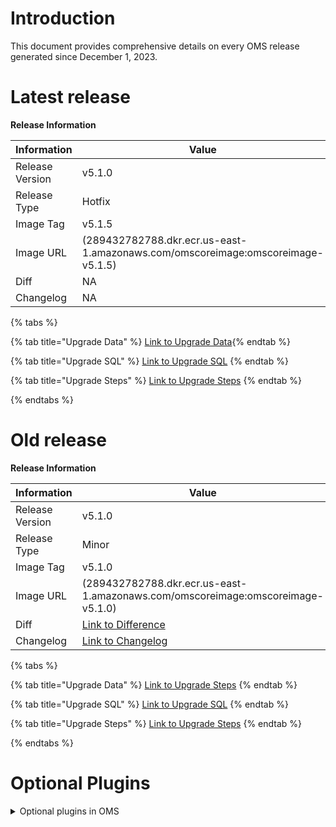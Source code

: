 # Introduction
This document provides comprehensive details on every OMS release generated since December 1, 2023.

# Latest release

**Release Information**

| Information         | Value                                                                                                   |
|---------------------|---------------------------------------------------------------------------------------------------------|
| Release Version     | v5.1.0                                                                                                  |
| Release Type        | Hotfix                                                                                                  |
| Image Tag           | v5.1.5                                                                                                  |
| Image URL           | (289432782788.dkr.ecr.us-east-1.amazonaws.com/omscoreimage:omscoreimage-v5.1.5)                         |
| Diff                | NA                                                                                                      |
| Changelog           | NA                                       |


{% tabs %}

{% tab title="Upgrade Data" %} <a href="https://git.hotwax.co/commerce/oms/-/blob/v5.1.0/applications/hwmapps/upgrade/current/UpgradeData.xml?ref_type=tags">Link to Upgrade Data</a>{% endtab %}

{% tab title="Upgrade SQL" %} <a href="https://git.hotwax.co/commerce/oms/-/blob/v5.1.0/applications/hwmapps/upgrade/current/UpgradeSQL.sql?ref_type=tags">Link to Upgrade SQL</a> {% endtab %}

{% tab title="Upgrade Steps" %} <a href="https://git.hotwax.co/commerce/oms/-/blob/v5.1.0/applications/hwmapps/upgrade/current/UpgradeSteps.md?ref_type=tags">Link to Upgrade Steps</a> {% endtab %}

{% endtabs %}


# Old release

**Release Information**

| Information         | Value                                                                                                   |
|---------------------|---------------------------------------------------------------------------------------------------------|
| Release Version     | v5.1.0                                                                                                  |
| Release Type        | Minor                                                                                                |
| Image Tag           | v5.1.0                                                                                                  |
| Image URL           | (289432782788.dkr.ecr.us-east-1.amazonaws.com/omscoreimage:omscoreimage-v5.1.0)                         |
| Diff                | [Link to Difference](https://git.hotwax.co/commerce/oms/-/compare/v5.0.0...v5.1.0?from_project_id=161&straight=false)         |
| Changelog           | [Link to Changelog](https://git.hotwax.co/commerce/oms/-/blob/main/CHANGELOG.md)                                       |


{% tabs %}

{% tab title="Upgrade Data" %} <a href="https://git.hotwax.co/commerce/oms/-/blob/v5.1.0/applications/hwmapps/upgrade/current/UpgradeSteps.md?ref_type=tags">Link to Upgrade Steps</a>
{% endtab %}

{% tab title="Upgrade SQL" %} <a href="https://git.hotwax.co/commerce/oms/-/blob/v5.1.0/applications/hwmapps/upgrade/current/UpgradeSQL.sql?ref_type=tags">Link to Upgrade SQL</a> {% endtab %}

{% tab title="Upgrade Steps" %} <a href="https://git.hotwax.co/commerce/oms/-/blob/v5.1.0/applications/hwmapps/upgrade/current/UpgradeSteps.md?ref_type=tags">Link to Upgrade Steps</a> {% endtab %}

{% endtabs %}


# Optional Plugins

<details>

<summary> Optional plugins in OMS</summary>

<table>
  <tr>
    <th>Plugin</th>
    <th>Version</th>
    <th>Repository</th>
  </tr>
  <tr>
    <td><strong>netsuite</strong></td>
    <td>v4.16.0</td>
    <td><a href="https://git.hotwax.co/plugins/netsuite.git">netsuite</a></td>
  </tr>
  <tr>
    <td><strong>klaviyo</strong></td>
    <td>v4.12.0</td>
    <td><a href="https://git.hotwax.co/plugins/klaviyo.git">klaviyo</a></td>
  </tr>
  <tr>
    <td><strong>shipstation</strong></td>
    <td>v4.12.0</td>
    <td><a href="https://git.hotwax.co/plugins/shipping-integrations/shipstation.git">shipstation</a></td>
  </tr>
  <tr>
    <td><strong>shipt</strong></td>
    <td>v4.12.0</td>
    <td><a href="https://git.hotwax.co/plugins/shipping-integrations/shipt.git">shipt</a></td>
  </tr>
  <tr>
    <td><strong>c807</strong></td>
    <td>v4.19.0</td>
    <td><a href="https://git.hotwax.co/plugins/shipping-integrations/c807.git">c807</a></td>
  </tr>
  <tr>
    <td><strong>guatex</strong></td>
    <td>v4.19.0</td>
    <td><a href="https://git.hotwax.co/plugins/shipping-integrations/guatex.git">guatex</a></td>
  </tr>
  <tr>
    <td><strong>terminal-express</strong></td>
    <td>v4.19.0</td>
    <td><a href="https://git.hotwax.co/plugins/shipping-integrations/terminal-express.git">terminal-express</a></td>
  </tr>
  <tr>
    <td><strong>cargotrans</strong></td>
    <td>v4.19.0</td>
    <td><a href="https://git.hotwax.co/plugins/shipping-integrations/cargotrans.git">cargotrans</a></td>
  </tr>
</table>


</details>